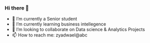 ### Hi there 👋



- 🔭 I’m currently a Senior student 
- 🌱 I’m currently learning business intellegence
- 👯 I’m looking to collaborate on Data science & Analytics Projects
- 📫 How to reach me: zyadwael@abc

